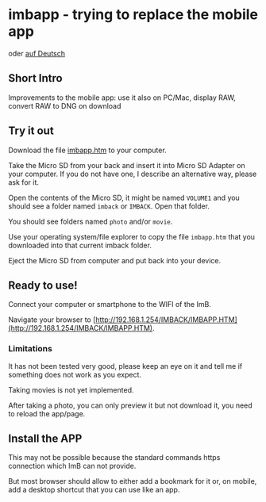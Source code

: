 <!-- SPDX-License-Identifier: 0BSD -->
# imbapp - trying to replace the mobile app

oder [auf Deutsch](https://shyrodgau.github.io/imbraw2dng/imbapp_de) 

## Short Intro

Improvements to the mobile app: use it also on PC/Mac, display RAW, convert RAW to DNG on download

## Try it out

Download the file [imbapp.htm](https://github.com/shyrodgau/imbraw2dng/raw/master/imbapp.htm) to your computer.

Take the Micro SD from your back and insert it into Micro SD Adapter on your computer. If you do not have one, I describe an alternative way, please ask for it.

Open the contents of the Micro SD, it might be named `VOLUME1` and you should see a folder named `imback` or `IMBACK`. Open that folder.

You should see folders named `photo` and/or `movie`.

Use your operating system/file explorer to copy the file `imbapp.htm` that you downloaded into that current imback folder.

Eject the Micro SD from computer and put back into your device.

## Ready to use!

Connect your computer or smartphone to the WIFI of the ImB.

Navigate your browser to [http://192.168.1.254/IMBACK/IMBAPP.HTM](http://192.168.1.254/IMBACK/IMBAPP.HTM).

### Limitations

It has not been tested very good, please keep an eye on it and tell me if something does not work as you expect.

Taking movies is not yet implemented.

After taking a photo, you can only preview it but not download it, you need to reload the app/page.

## Install the APP

This may not be possible because the standard commands https connection which ImB can not provide.

But most browser should allow to either add a bookmark for it or, on mobile, add a desktop shortcut that you can use like an app.
